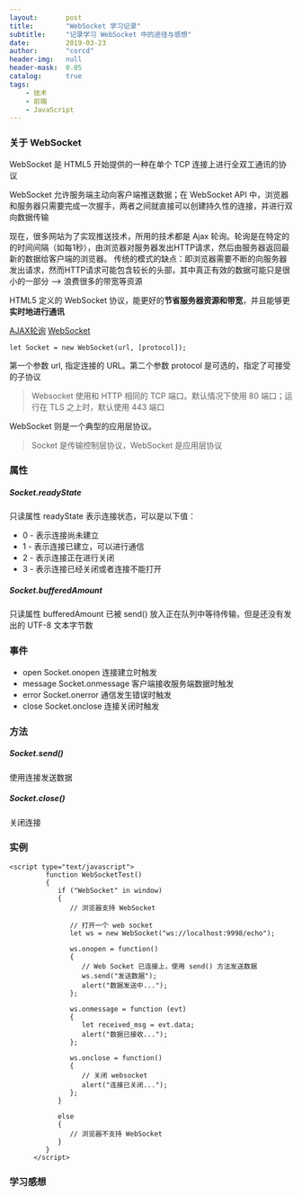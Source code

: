 ```yaml
---
layout:       post
title:        "WebSocket 学习记录"
subtitle:     "记录学习 WebSocket 中的途径与感想"
date:         2019-03-23
author:       "corcd"
header-img:   null
header-mask:  0.05
catalog:      true
tags:
    - 技术
    - 前端
    - JavaScript
---
```


### 关于 WebSocket
WebSocket 是 HTML5 开始提供的一种在单个 TCP 连接上进行全双工通讯的协议

WebSocket 允许服务端主动向客户端推送数据；在 WebSocket API 中，浏览器和服务器只需要完成一次握手，两者之间就直接可以创建持久性的连接，并进行双向数据传输

现在，很多网站为了实现推送技术，所用的技术都是 Ajax 轮询。轮询是在特定的的时间间隔（如每1秒），由浏览器对服务器发出HTTP请求，然后由服务器返回最新的数据给客户端的浏览器。
传统的模式的缺点：即浏览器需要不断的向服务器发出请求，然而HTTP请求可能包含较长的头部，其中真正有效的数据可能只是很小的一部分 --> 浪费很多的带宽等资源

HTML5 定义的 WebSocket 协议，能更好的**节省服务器资源和带宽**，并且能够更**实时地进行通讯**

[AJAX轮询](http://www.runoob.com/wp-content/uploads/2016/03/ws.png)
[WebSocket](http://www.runoob.com/wp-content/uploads/2016/03/ws.png)

```
let Socket = new WebSocket(url, [protocol]);
```
第一个参数 url, 指定连接的 URL。第二个参数 protocol 是可选的，指定了可接受的子协议

> Websocket 使用和 HTTP 相同的 TCP 端口。默认情况下使用 80 端口；运行在 TLS 之上时，默认使用 443 端口

WebSocket 则是一个典型的应用层协议。

> Socket 是传输控制层协议，WebSocket 是应用层协议

### 属性
##### Socket.readyState	
只读属性 readyState 表示连接状态，可以是以下值：

- 0 - 表示连接尚未建立
- 1 - 表示连接已建立，可以进行通信
- 2 - 表示连接正在进行关闭
- 3 - 表示连接已经关闭或者连接不能打开

##### Socket.bufferedAmount	
只读属性 bufferedAmount 已被 send() 放入正在队列中等待传输，但是还没有发出的 UTF-8 文本字节数

### 事件
- open	Socket.onopen	连接建立时触发
- message	Socket.onmessage	客户端接收服务端数据时触发
- error	Socket.onerror	通信发生错误时触发
- close	Socket.onclose	连接关闭时触发

### 方法
##### Socket.send()	
使用连接发送数据

##### Socket.close()	
关闭连接

### 实例
```
<script type="text/javascript">
         function WebSocketTest()
         {
            if ("WebSocket" in window)
            {
               // 浏览器支持 WebSocket
               
               // 打开一个 web socket
               let ws = new WebSocket("ws://localhost:9998/echo");
                
               ws.onopen = function()
               {
                  // Web Socket 已连接上，使用 send() 方法发送数据
                  ws.send("发送数据");
                  alert("数据发送中...");
               };
                
               ws.onmessage = function (evt) 
               { 
                  let received_msg = evt.data;
                  alert("数据已接收...");
               };
                
               ws.onclose = function()
               { 
                  // 关闭 websocket
                  alert("连接已关闭..."); 
               };
            }
            
            else
            {
               // 浏览器不支持 WebSocket
            }
         }
      </script>
```

### 学习感想